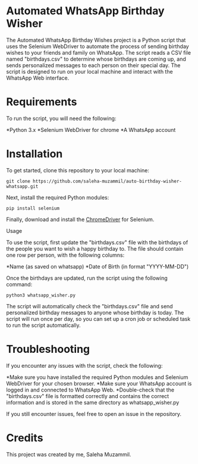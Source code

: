 # Automated WhatsApp Birthday Wisher
The Automated WhatsApp Birthday Wishes project is a Python script that uses the Selenium WebDriver to automate the process of sending birthday wishes to your friends and family on WhatsApp. The script reads a CSV file named "birthdays.csv" to determine whose birthdays are coming up, and sends personalized messages to each person on their special day. The script is designed to run on your local machine and interact with the WhatsApp Web interface.

# Requirements

To run the script, you will need the following:

*Python 3.x
*Selenium WebDriver for chrome 
*A WhatsApp account

# Installation

To get started, clone this repository to your local machine:

`git clone https://github.com/saleha-muzammil/auto-birthday-wisher-whatsapp.git`

Next, install the required Python modules:

`pip install selenium`

Finally, download and install the [ChromeDriver](https://sites.google.com/a/chromium.org/chromedriver/downloads) for Selenium.

Usage

To use the script, first update the "birthdays.csv" file with the birthdays of the people you want to wish a happy birthday to. The file should contain one row per person, with the following columns:

*Name (as saved on whatsapp)
*Date of Birth (in format "YYYY-MM-DD")

Once the birthdays are updated, run the script using the following command:

`python3 whatsapp_wisher.py`

The script will automatically check the "birthdays.csv" file and send personalized birthday messages to anyone whose birthday is today. The script will run once per day, so you can set up a cron job or scheduled task to run the script automatically.

# Troubleshooting

If you encounter any issues with the script, check the following:

*Make sure you have installed the required Python modules and Selenium WebDriver for your chosen browser.
*Make sure your WhatsApp account is logged in and connected to WhatsApp Web.
*Double-check that the "birthdays.csv" file is formatted correctly and contains the correct information and is stored in the same directory as whatsapp_wisher.py

If you still encounter issues, feel free to open an issue in the repository.

# Credits

This project was created by me, Saleha Muzammil.




